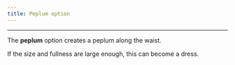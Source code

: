 ```yaml
---
title: Peplum option
---
```


***

The **peplum** option creates a peplum along the waist.

<Note>
If the size and fullness are large enough, this can become a dress.
</Note>
